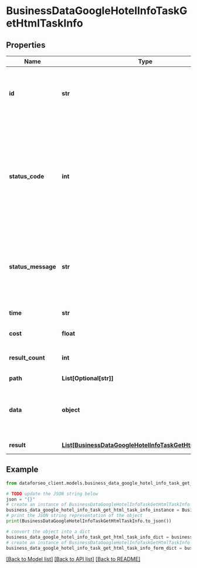 # BusinessDataGoogleHotelInfoTaskGetHtmlTaskInfo


## Properties

Name | Type | Description | Notes
------------ | ------------- | ------------- | -------------
**id** | **str** | task identifier unique task identifier in our system in the UUID format | [optional] 
**status_code** | **int** | status code of the task generated by DataForSEO, can be within the following range: 10000-60000 you can find the full list of the response codes here | [optional] 
**status_message** | **str** | informational message of the task you can find the full list of general informational messages here | [optional] 
**time** | **str** | execution time, seconds | [optional] 
**cost** | **float** | total tasks cost, USD | [optional] 
**result_count** | **int** | number of elements in the result array | [optional] 
**path** | **List[Optional[str]]** | URL path | [optional] 
**data** | **object** | contains the same parameters that you specified in the POST request | [optional] 
**result** | [**List[BusinessDataGoogleHotelInfoTaskGetHtmlResultInfo]**](BusinessDataGoogleHotelInfoTaskGetHtmlResultInfo.md) | array of results | [optional] 

## Example

```python
from dataforseo_client.models.business_data_google_hotel_info_task_get_html_task_info import BusinessDataGoogleHotelInfoTaskGetHtmlTaskInfo

# TODO update the JSON string below
json = "{}"
# create an instance of BusinessDataGoogleHotelInfoTaskGetHtmlTaskInfo from a JSON string
business_data_google_hotel_info_task_get_html_task_info_instance = BusinessDataGoogleHotelInfoTaskGetHtmlTaskInfo.from_json(json)
# print the JSON string representation of the object
print(BusinessDataGoogleHotelInfoTaskGetHtmlTaskInfo.to_json())

# convert the object into a dict
business_data_google_hotel_info_task_get_html_task_info_dict = business_data_google_hotel_info_task_get_html_task_info_instance.to_dict()
# create an instance of BusinessDataGoogleHotelInfoTaskGetHtmlTaskInfo from a dict
business_data_google_hotel_info_task_get_html_task_info_form_dict = business_data_google_hotel_info_task_get_html_task_info.from_dict(business_data_google_hotel_info_task_get_html_task_info_dict)
```
[[Back to Model list]](../README.md#documentation-for-models) [[Back to API list]](../README.md#documentation-for-api-endpoints) [[Back to README]](../README.md)


